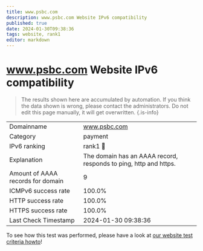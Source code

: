 ```yaml
---
title: www.psbc.com
description: www.psbc.com Website IPv6 compatibility
published: true
date: 2024-01-30T09:38:36
tags: website, rank1
editor: markdown
---
```


# www.psbc.com Website IPv6 compatibility

> The results shown here are accumulated by automation. If you think the data shown is wrong, please contact the administrators. 
> Do not edit this page manually, it will get overwritten.
{.is-info}


|   |   |
| - | - |
| Domainname | www.psbc.com
| Category | payment |
| IPv6 ranking | rank1 :1st_place_medal: |
| Explanation | The domain has an AAAA record, responds to ping, http and https. |
| Amount of AAAA records for domain | 9 |
| ICMPv6 success rate | 100.0%|
| HTTP success rate | 100.0% |
| HTTPS success rate | 100.0% |
| Last Check Timestamp | 2024-01-30 09:38:36 |

To see how this test was performed, please have a look at [our website test criteria howto](/howto/testcriteria/website)!

